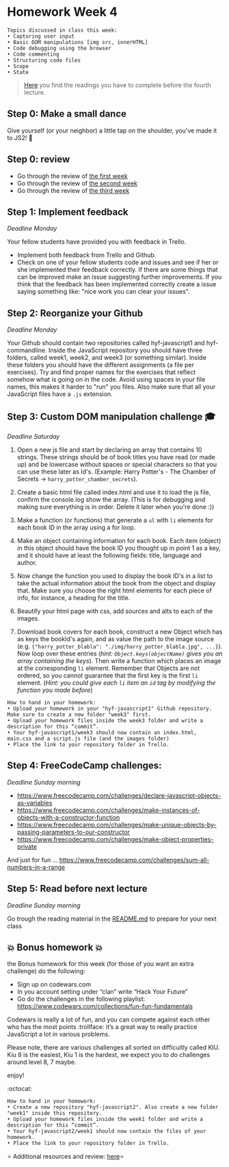# Homework Week 4

```
Topics discussed in class this week:
• Capturing user input
• Basic DOM manipulations [img src, innerHTML]
• Code debugging using the browser
• Code commenting
• Structuring code files
• Scope
• State
```

>[Here](/Week3/README.md) you find the readings you have to complete before the fourth lecture.

## Step 0: Make a small dance
Give yourself (or your neighbor) a little tap on the shoulder, you've made it to JS2! :muscle:

## Step 0: review
- Go through the review of [the first week](/Week1/REVIEW.md)
- Go through the review of [the second week](/Week2/REVIEW.md) 
- Go through the review of [the third week](/Week3/REVIEW.md) 

## Step 1: Implement feedback

_Deadline Monday_

Your fellow students have provided you with feedback in Trello. 

- Implement both feedback from Trello and Github.
- Check on one of your fellow students code and issues and see if her or she implemented their feedback correctly. If there are some things that can be improved make an issue suggesting further improvements. If you think that the feedback has been implemented correctly create a issue saying something like: "nice work you can clear your issues".

## Step 2: Reorganize your Github 

_Deadline Monday_

Your Github should contain two repositories called hyf-javascript1 and hyf-commandline. Inside the JavaScript repository you should have three folders, called week1, week2, and week3 (or something similar). Inside these folders you should have the different assignments (a file per exercises). Try and find proper names for the exercises that reflect somehow what is going on in the code. Avoid using spaces in your file names, this makes it harder to "run" you files. Also make sure that all your JavaScript files have a `.js` extension.

## Step 3: Custom DOM manipulation challenge :mortar_board:

_Deadline Saturday_

1. Open a new js file and start by declaring an array that contains 10 strings. These strings should be of book titles you have read (or made up) and be lowercase without spaces or special characters so that you can use these later as Id's. (Example: Harry Potter's - The Chamber of Secrets -> `harry_potter_chamber_secrets`). 

2. Create a basic html file called index.html and use it to load the js file, confirm the console.log show the array. (This is for debugging and making sure everything is in order. Delete it later when you're done :))

3. Make a function (or functions) that generate a `ul` with `li` elements for each book ID in the array using a for loop. 

4. Make an object containing information for each book. Each item (object) in this object should have the book ID you thought up in point 1 as a key, and it should have at least the following fields: title, language and author. 

5. Now change the function you used to display the book ID's in a list to take the actual information about the book from the object and display that. Make sure you choose the right html elements for each piece of info, for instance, a heading for the title.

6. Beautify your html page with css, add sources and alts to each of the images.
 
7. Download book covers for each book, construct a new Object which has as keys the bookId's again, and as value the path to the image source (e.g. `{"harry_potter_blabla": "./img/harry_potter_blabla.jpg", ...}`). Now loop over these entries (_hint: `Object.keys(objectName)` gives you an array containing the keys_). Then write a function which places an image at the corresponding `li` element. Remember that Objects are not ordered, so you cannot guarantee that the first key is the first `li` element. (_Hint: you could give each `li` item an `id` tag by modifying the function you made before_)

```
How to hand in your homework:
• Upload your homework in your "hyf-javascript1" Github repository. Make sure to create a new folder "week3" first. 
• Upload your homework files inside the week3 folder and write a description for this “commit”.
• Your hyf-javascript1/week3 should now contain an index.html, main.css and a script.js file (and the images folder)
• Place the link to your repository folder in Trello.
```

## Step 4: **FreeCodeCamp challenges:**

_Deadline Sunday morning_

- https://www.freecodecamp.com/challenges/declare-javascript-objects-as-variables
- https://www.freecodecamp.com/challenges/make-instances-of-objects-with-a-constructor-function
- https://www.freecodecamp.com/challenges/make-unique-objects-by-passing-parameters-to-our-constructor
- https://www.freecodecamp.com/challenges/make-object-properties-private


And just for fun ... https://www.freecodecamp.com/challenges/sum-all-numbers-in-a-range

## Step 5: Read before next lecture

_Deadline Sunday morning_

Go trough the reading material in the [README.md](/Week4/README.md) to prepare for your next class

## :boom: Bonus homework :boom:
the Bonus homework for this week (for those of you want an extra challenge) do the following:

- Sign up on codewars.com
- In you account setting under “clan” write “Hack Your Future” 
- Go do the challenges in the following playlist: https://www.codewars.com/collections/fun-fun-fundamentals

Codewars is really a lot of fun, and you can compete against each other who has the most points :trollface:
it’s a great way to really practice JavaScript a lot in various problems.

Please note, there are various challenges all sorted on difficultly called KIU. Kiu 8 is the easiest, Kiu 1 is the hardest, we expect you to do challenges around level 8, 7 maybe.

enjoy!

:octocat: 
```
How to hand in your homework:
• Create a new repository "hyf-javascript2". Also create a new folder "week1" inside this repository. 
• Upload your homework files inside the week1 folder and write a description for this “commit”.
• Your hyf-javascript2/week1 should now contain the files of your homework.
• Place the link to your repository folder in Trello.
```

:star: Additional resources and review: [here](/Week3/REVIEW.md):star: